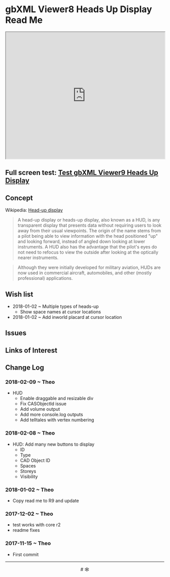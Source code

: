 <span style=display:none; >[You are now in a GitHub source code view - click this link to view Read Me file as a web page]( http://www.ladybug.tools/spider/index.html#gbxml-viewer/r9/gbxml-viewer9-03-heads-up-display/README.md  "View file as a web page." ) </span>

# gbXML Viewer8 Heads Up Display Read Me


<iframe class=iframeReadMe src=http://rawgit.com/ladybug-tools/spider/master/gbxml-viewer/r9/gbxml-viewer9-03-heads-up-display/test-gbxml-viewer9-heads-up-display.html width=100% height=400px >Iframes are not displayed on github.com</iframe>


## Full screen test: [Test gbXML Viewer9 Heads Up Display]( http://rawgit.com/ladybug-tools/spider/master/gbxml-viewer/r9/gbxml-viewer9-03-heads-up-display/test-gbxml-viewer9-heads-up-display.html )


## Concept

Wikipedia: [Head-up display]( https://en.wikipedia.org/wiki/Head-up_display )

> A head-up display or heads-up display, also known as a HUD, is any transparent display that presents data without requiring users to look away from their usual viewpoints. The origin of the name stems from a pilot being able to view information with the head positioned "up" and looking forward, instead of angled down looking at lower instruments. A HUD also has the advantage that the pilot's eyes do not need to refocus to view the outside after looking at the optically nearer instruments.

> Although they were initially developed for military aviation, HUDs are now used in commercial aircraft, automobiles, and other (mostly professional) applications.


## Wish list

* 2018-01-02 ~ Multiple types of heads-up
	* Show space names at cursor locations
* 2018-01-02 ~ Add inworld placard at cursor location

## Issues



## Links of Interest


## Change Log

### 2018-02-09 ~ Theo

* HUD
	* Enable draggable and resizable div
	* Fix CASObjectId issue
	* Add volume output
	* Add more console.log outputs
	* Add telltales with vertex numbering

### 2018-02-08 ~ Theo

* HUD: Add many new buttons to display
	* ID
	* Type
	* CAD Object ID
	* Spaces
	* Storeys
	* Visibility

### 2018-01-02 ~ Theo

* Copy read me to R9 and update

### 2017-12-02 ~ Theo

* test works with core r2
* readme fixes


### 2017-11-15 ~ Theo

* First commit

***

<center title="hello!" >
# <a href=javascript:window.scrollTo(0,0); style=text-decoration:none; > &#x1f578; </a>
</center>


